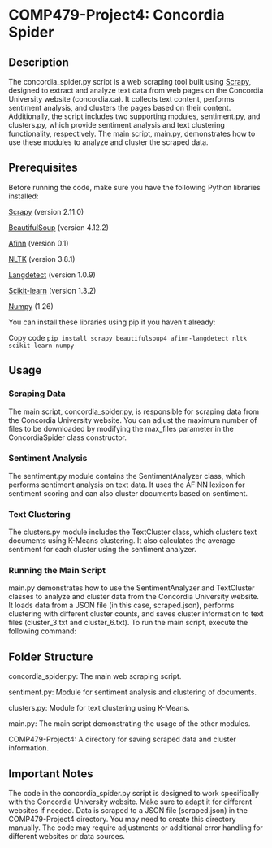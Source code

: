 # COMP479-Project4: Concordia Spider 
## Description
The concordia_spider.py script is a web scraping tool built using [Scrapy](https://docs.scrapy.org/en/latest/index.html), designed to extract and analyze text data from web pages on the Concordia University website (concordia.ca). It collects text content, performs sentiment analysis, and clusters the pages based on their content. Additionally, the script includes two supporting modules, sentiment.py, and clusters.py, which provide sentiment analysis and text clustering functionality, respectively. The main script, main.py, demonstrates how to use these modules to analyze and cluster the scraped data.

## Prerequisites
Before running the code, make sure you have the following Python libraries installed:

[Scrapy](https://docs.scrapy.org/en/latest/index.html) (version 2.11.0)

[BeautifulSoup](https://pypi.org/project/beautifulsoup4/) (version 4.12.2)

[Afinn](https://pypi.org/project/afinn/) (version 0.1)

[NLTK](https://pypi.org/project/nltk/) (version 3.8.1)

[Langdetect](https://pypi.org/project/langdetect/) (version 1.0.9)

[Scikit-learn](https://scikit-learn.org/stable/modules/clustering.html) (version 1.3.2)

[Numpy](https://numpy.org/doc/stable/) (1.26)

You can install these libraries using pip if you haven't already:

Copy code
```pip install scrapy beautifulsoup4 afinn-langdetect nltk scikit-learn numpy```
## Usage
### Scraping Data

The main script, concordia_spider.py, is responsible for scraping data from the Concordia University website.
You can adjust the maximum number of files to be downloaded by modifying the max_files parameter in the ConcordiaSpider class constructor.

### Sentiment Analysis

The sentiment.py module contains the SentimentAnalyzer class, which performs sentiment analysis on text data.
It uses the AFINN lexicon for sentiment scoring and can also cluster documents based on sentiment.

### Text Clustering

The clusters.py module includes the TextCluster class, which clusters text documents using K-Means clustering.
It also calculates the average sentiment for each cluster using the sentiment analyzer.

### Running the Main Script

main.py demonstrates how to use the SentimentAnalyzer and TextCluster classes to analyze and cluster data from the Concordia University website.
It loads data from a JSON file (in this case, scraped.json), performs clustering with different cluster counts, and saves cluster information to text files (cluster_3.txt and cluster_6.txt).
To run the main script, execute the following command:


## Folder Structure

concordia_spider.py: The main web scraping script.

sentiment.py: Module for sentiment analysis and clustering of documents.

clusters.py: Module for text clustering using K-Means.

main.py: The main script demonstrating the usage of the other modules.

COMP479-Project4: A directory for saving scraped data and cluster information.

## Important Notes

The code in the concordia_spider.py script is designed to work specifically with the Concordia University website. Make sure to adapt it for different websites if needed.
Data is scraped to a JSON file (scraped.json) in the COMP479-Project4 directory. You may need to create this directory manually.
The code may require adjustments or additional error handling for different websites or data sources.
